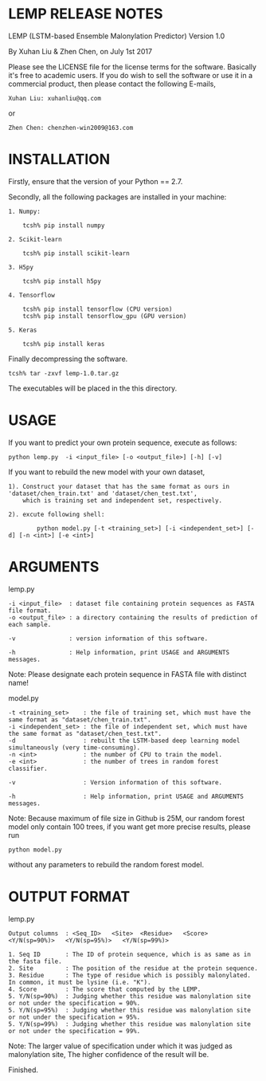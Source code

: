 LEMP RELEASE NOTES
============================

LEMP (LSTM-based Ensemble Malonylation Predictor) Version 1.0

By Xuhan Liu & Zhen Chen, 
on July 1st 2017

Please see the LICENSE file for the license terms for the software.
Basically it's free to academic users.
If you do wish to sell the software or use it in a commercial product,
then please contact the following E-mails,

    Xuhan Liu: xuhanliu@qq.com 
or 
    
    Zhen Chen: chenzhen-win2009@163.com


INSTALLATION
============
Firstly, ensure that the version of your Python == 2.7.

Secondly, all the following packages are installed in your machine:

    1. Numpy:

        tcsh% pip install numpy

    2. Scikit-learn

        tcsh% pip install scikit-learn

    3. H5py

        tcsh% pip install h5py

    4. Tensorflow

        tcsh% pip install tensorflow (CPU version)
        tcsh% pip install tensorflow_gpu (GPU version)

    5. Keras

        tcsh% pip install keras


Finally decompressing the software.

    tcsh% tar -zxvf lemp-1.0.tar.gz

The executables will be placed in the this directory.

USAGE
============
If you want to predict your own protein sequence, execute as follows:

    python lemp.py  -i <input_file> [-o <output_file>] [-h] [-v]

If you want to rebuild the new model with your own dataset,

    1). Construct your dataset that has the same format as ours in 'dataset/chen_train.txt' and 'dataset/chen_test.txt',
        which is training set and independent set, respectively.

    2). excute following shell:

            python model.py [-t <training_set>] [-i <independent_set>] [-d] [-n <int>] [-e <int>]

ARGUMENTS
============
lemp.py

    -i <input_file>  : dataset file containing protein sequences as FASTA file format.
    -o <output_file> : a directory containing the results of prediction of each sample.

    -v               : version information of this software.

    -h               : Help information, print USAGE and ARGUMENTS messages.

Note: Please designate each protein sequence in FASTA file with distinct name!

model.py

    -t <training_set>    : the file of training set, which must have the same format as "dataset/chen_train.txt".
    -i <independent_set> : the file of independent set, which must have the same format as "dataset/chen_test.txt".
    -d                   : rebuilt the LSTM-based deep learning model simultaneously (very time-consuming).
    -n <int>             : the number of CPU to train the model.
    -e <int>             : the number of trees in random forest classifier.
    
    -v                   : Version information of this software.

    -h                   : Help information, print USAGE and ARGUMENTS messages.

Note: Because maximum of file size in Github is 25M, our random forest model only contain 100 trees, if you want get more precise results, please run 

    python model.py

without any parameters to rebuild the random forest model.


OUTPUT FORMAT
============
lemp.py

    Output columns  : <Seq_ID>   <Site>  <Residue>   <Score>  <Y/N(sp=90%)>   <Y/N(sp=95%)>   <Y/N(sp=99%)>
    
    1. Seq ID       : The ID of protein sequence, which is as same as in the fasta file.
    2. Site         : The position of the residue at the protein sequence.
    3. Residue      : The type of residue which is possibly malonylated. In common, it must be lysine (i.e. "K").
    4. Score        : The score that computed by the LEMP.
    5. Y/N(sp=90%)  : Judging whether this residue was malonylation site or not under the specification = 90%.
    5. Y/N(sp=95%)  : Judging whether this residue was malonylation site or not under the specification = 95%.
    5. Y/N(sp=99%)  : Judging whether this residue was malonylation site or not under the specification = 99%.

Note: The larger value of specification under which it was judged as malonylation site,
      The higher confidence of the result will be.

Finished.
